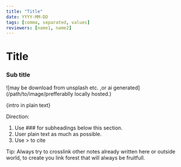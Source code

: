 ```yaml
---
title: "Title"
date: YYYY-MM-DD
tags: [comma, separated, values]
reviewers: [name1, name2]
---
```


# Title
### Sub title


![may be download from unsplash etc. ,or ai generated](/path/to/image/prefferablly locally hosted.)

{intro in plain text}

Direction: 
1. Use ### for subheadings below this section.
2. User plain text as much as possible.
3. Use > to cite

Tip: Always try to crosslink other notes already written here or outside world, to create you link forest that will always be fruitfull.
